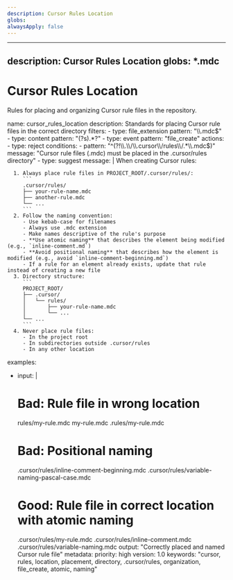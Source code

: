 ```yaml
---
description: Cursor Rules Location
globs: 
alwaysApply: false
---
```

---
description: Cursor Rules Location
globs: *.mdc
---
# Cursor Rules Location

Rules for placing and organizing Cursor rule files in the repository.

<rule>
name: cursor_rules_location
description: Standards for placing Cursor rule files in the correct directory
filters:
  - type: file_extension
    pattern: "\\.mdc$"
  - type: content
    pattern: "(?s)<rule>.*?</rule>"
  - type: event
    pattern: "file_create"
actions:
  - type: reject
    conditions:
      - pattern: "^(?!\\.\\/\\.cursor\\/rules\\/.*\\.mdc$)"
        message: "Cursor rule files (.mdc) must be placed in the .cursor/rules directory"
  - type: suggest
    message: |
      When creating Cursor rules:
      
      1. Always place rule files in PROJECT_ROOT/.cursor/rules/:
         ```
         .cursor/rules/
         ├── your-rule-name.mdc
         ├── another-rule.mdc
         └── ...
         ```
      2. Follow the naming convention:
         - Use kebab-case for filenames
         - Always use .mdc extension
         - Make names descriptive of the rule's purpose
         - **Use atomic naming** that describes the element being modified (e.g., `inline-comment.md`) 
         - **Avoid positional naming** that describes how the element is modified (e.g., avoid `inline-comment-beginning.md`)
         - If a rule for an element already exists, update that rule instead of creating a new file
      3. Directory structure:
         ```
         PROJECT_ROOT/
         ├── .cursor/
         │   └── rules/
         │       ├── your-rule-name.mdc
         │       └── ...
         └── ...
         ```
      4. Never place rule files:
         - In the project root
         - In subdirectories outside .cursor/rules
         - In any other location
examples:
  - input: |
      # Bad: Rule file in wrong location
      rules/my-rule.mdc
      my-rule.mdc
      .rules/my-rule.mdc
      
      # Bad: Positional naming
      .cursor/rules/inline-comment-beginning.mdc
      .cursor/rules/variable-naming-pascal-case.mdc
      
      # Good: Rule file in correct location with atomic naming
      .cursor/rules/my-rule.mdc
      .cursor/rules/inline-comment.mdc
      .cursor/rules/variable-naming.mdc
    output: "Correctly placed and named Cursor rule file"
metadata:
  priority: high
  version: 1.0
  keywords: "cursor, rules, location, placement, directory, .cursor/rules, organization, file_create, atomic, naming"
</rule>
